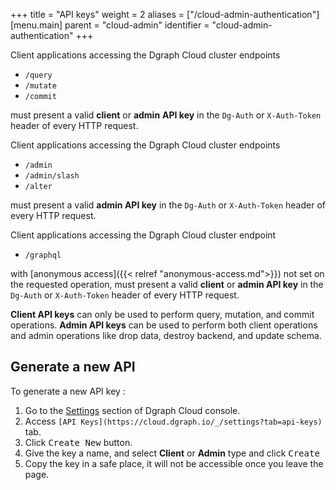 +++
title = "API keys"
weight = 2 
aliases = ["/cloud-admin-authentication"]  
[menu.main]
    parent = "cloud-admin"
    identifier = "cloud-admin-authentication"
+++

Client applications accessing the Dgraph Cloud cluster endpoints
- `/query`
- `/mutate`
- `/commit`

must present a valid **client** or **admin** **API key** in the ``Dg-Auth`` or ``X-Auth-Token`` header of every HTTP request.

Client applications accessing the Dgraph Cloud cluster endpoints
- `/admin`
- `/admin/slash`
- `/alter`

must present a valid **admin API key** in the ``Dg-Auth`` or ``X-Auth-Token``  header of every HTTP request.

Client applications accessing the Dgraph Cloud cluster endpoint
- `/graphql`

with [anonymous access]({{< relref "anonymous-access.md">}}) not set on the requested operation, must present a valid **client** or **admin API key** in the ``Dg-Auth`` or ``X-Auth-Token``  header of every HTTP request.


**Client API keys** can only be used to perform query, mutation, and commit operations.
**Admin API keys** can be used to perform both client operations and admin operations like drop data, destroy backend, and update schema.


 ## Generate a new API
 To generate a new API key :
1. Go to the [Settings](https://cloud.dgraph.io/_/settings) section of Dgraph Cloud console.
2. Access ``[API Keys](https://cloud.dgraph.io/_/settings?tab=api-keys)`` tab.
3. Click <kbd>Create New</kbd> button.
4. Give the key a name, and select **Client** or **Admin** type and click <kbd>Create</kbd>
5. Copy the key in a safe place, it will not be accessible once you leave the page.


